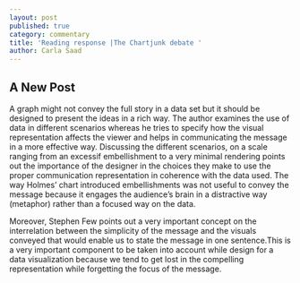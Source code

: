 ```yaml
---
layout: post
published: true
category: commentary
title: 'Reading response |The Chartjunk debate '
author: Carla Saad
---
```

## A New Post


A graph might not convey the full story in a data set but it should be designed to present the ideas in a rich way.
The author examines the use of data in different scenarios whereas he tries to specify how the visual representation affects the viewer and helps in communicating the message in a more effective way. 
Discussing the different scenarios, on a scale ranging from an excessif embellishment to a very minimal rendering points out the importance of the designer in the choices they make to use the proper communication representation in coherence with the data used. 
The way Holmes’ chart introduced embellishments was not useful to convey the message because it engages the audience’s brain in a distractive way (metaphor) rather than a focused way on the data.

Moreover, Stephen Few points out a very important concept on the interrelation between the simplicity of the message and the visuals conveyed that would enable us to state the message in one sentence.This is a very important component to be taken into account while design for a data visualization because we tend to get lost in the compelling representation while forgetting the focus of the message.

